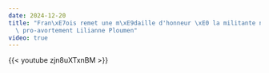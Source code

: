 ```yaml
---
date: 2024-12-20
title: "Fran\xE7ois remet une m\xE9daille d'honneur \xE0 la militante n\xE9erlandaise\
  \ pro-avortement Lilianne Ploumen"
video: true
---
```



{{< youtube zjn8uXTxnBM >}}
